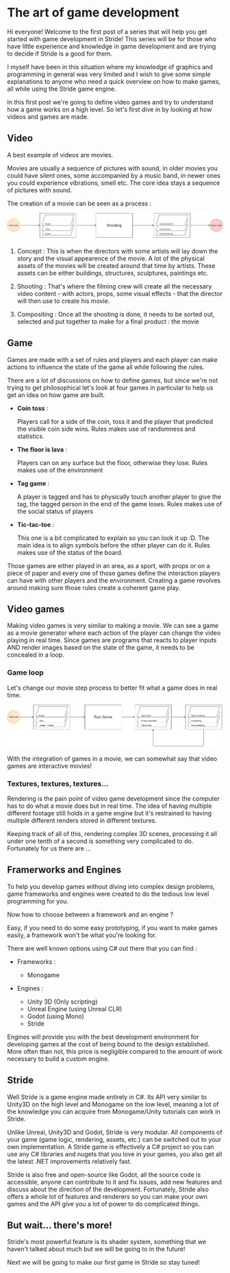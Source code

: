 # The art of game development

Hi everyone! Welcome to the first post of a series that will help you get started with game development in Stride!
This series will be for those who have  little experience and knowledge in game development and are trying to decide if Stride is a good for them.

I myself have been in this situation where my knowledge of graphics and programming in general was very limited and I wish to give some simple explanations to anyone who need a quick overview on how to make games, all while using the Stride game engine.

In this first post we're going to define video games and try to understand how a game works on a high level. So let's first dive in by looking at how videos and games are made.

## Video

A best example of videos are movies.

Movies are usually a sequence of pictures with sound, in older movies you could have silent ones, some accompanied by a music band, in newer ones you could experience vibrations, smell etc. The core idea stays a sequence of pictures with sound.

The creation of a movie can be seen as a process :

![image](movie.png)

1. Concept :
    This is when the directors with some artists will lay down the story and the visual appearence of the movie. A lot of the physical assets of the movies will be created around that time by artists. These assets can be either buildings, structures, sculptures, paintings etc.

2. Shooting :
    That's where the filming crew will create all the necessary video content - with actors, props, some visual effects - that the director will then use to create his movie.

3. Compositing :
    Once all the shooting is done, it needs to be sorted out, selected and put together to make for a final product : the movie

## Game

Games are made with a set of rules and players and each player can make actions to influence the state of the game all while following the rules.

There are a lot of discussions on how to define games, but since we're not trying to get philosophical let's look at four games in particular to help us get an idea on how game are built.

* __Coin toss__ :

    Players call for a side of the coin, toss it and the player that predicted the visible coin side wins.
    Rules makes use of randomness and statistics.

* __The floor is lava__ :
  
    Players can on any surface but the floor, otherwise they lose.
    Rules makes use of the environment

* __Tag game__ :

    A player is tagged and has to physically touch another player to give the tag, the tagged person in the end of the game loses.
    Rules makes use of the social status of players

* __Tic-tac-toe__ :
  
    This one is a bit complicated to explain so you can look it up :D. The main idea is to align symbols before the other player can do it.
    Rules makes use of the status of the board.

Those games are either played in an area, as a sport, with props or on a piece of paper and every one of those games define the interaction players can have with other players and the environment.
Creating a game revolves around making sure those rules create a coherent game play.

## Video games

Making video games is very similar to making a movie.
We can see a game as a movie generator where each action of the player can change the video playing in real time. Since games are programs that reacts to player inputs AND render images based on the state of the game, it needs to be concealed in a loop.

### Game loop

Let's change our movie step process to better fit what a game does in real time.

![video game](Game.png)

With the integration of games in a movie, we can somewhat say that video games are interactive movies!

### Textures, textures, textures...

Rendering is the pain point of video game development since the computer has to do what a movie does but in real time. The idea of having multiple different footage still holds in a game engine but it's restrained to having multiple different renders stored in different textures. 

Keeping track of all of this, rendering complex 3D scenes, processing it all under one tenth of a second is something very complicated to do.
Fortunately for us there are ...

## Framerworks and Engines

To help you develop games without diving into complex design problems, game frameworks and engines were created to do the tedious low level programming for you.

Now how to choose between a framework and an engine ?

Easy, if you need to do some easy prototyping, if you want to make games easily, a framework won't be what you're looking for.

There are well known options using C# out there that you can find :

* Frameworks :
  * Monogame

* Engines :
  * Unity 3D (Only scripting)
  * Unreal Engine (using Unreal CLR)
  * Godot (using Mono)
  * Stride

Engines will provide you with the best development environment for developing games at the cost of being bound to the design established. More often than not, this price is negligible compared to the amount of work necessary to build a custom engine.

## Stride

Well Stride is a game engine made entirely in C#. Its API very similar to Unity3D on the high level and Monogame on the low level, meaning a lot of the knowledge you can acquire from Monogame/Unity tutorials can work in Stride.

Unlike Unreal, Unity3D and Godot, Stride is very modular. All components of your game (game logic, rendering, assets, etc.) can be switched out to your own implementation. A Stride game is effectively a C# project so you can use any C# libraries and nugets that you love in your games, you also get all the latest .NET improvements relatively fast.

Stride is also free and open-source like Godot, all the source code is accessible, anyone can contribute to it and fix issues, add new features and discuss about the direction of the development. Fortunately, Stride also offers a whole lot of features and renderers so you can make your own games and the API give you a lot of power to do complicated things.

## But wait... there's more!

Stride's most powerful feature is its shader system, something that we haven't talked about much but we will be going to in the future!

Next we will be going to make our first game in Stride so stay tuned!
